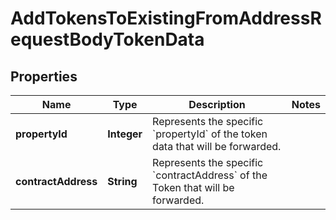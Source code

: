 

# AddTokensToExistingFromAddressRequestBodyTokenData


## Properties

Name | Type | Description | Notes
------------ | ------------- | ------------- | -------------
**propertyId** | **Integer** | Represents the specific &#x60;propertyId&#x60; of the token data that will be forwarded. | 
**contractAddress** | **String** | Represents the specific &#x60;contractAddress&#x60; of the Token that will be forwarded. | 



